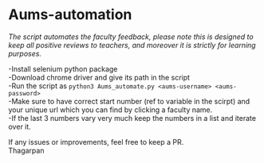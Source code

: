 # Aums-automation
*The script automates the faculty feedback, please note this is designed to keep all positive reviews to teachers, and moreover it is strictly for learning purposes.*

-Install selenium python package   
-Download chrome driver and give its path in the script  
-Run the script as `python3 Aums_automate.py <aums-username> <aums-password>`  
-Make sure to have correct start number (ref to variable in the scirpt) and your unique url which you can find by clicking a faculty name.   
-If the last 3 numbers vary very much keep the numbers in a list and iterate over it.  

If any issues or improvements, feel free to keep a PR.  
Thagarpan
